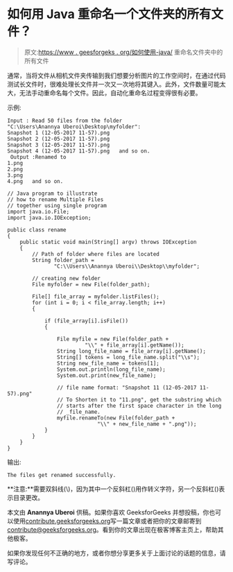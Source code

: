 # 如何用 Java 重命名一个文件夹的所有文件？

> 原文:[https://www . geesforgeks . org/如何使用-java/](https://www.geeksforgeeks.org/how-to-rename-all-files-of-a-folder-using-java/) 重命名文件夹中的所有文件

通常，当将文件从相机文件夹传输到我们想要分析图片的工作空间时，在通过代码测试长文件时，很难处理长文件并一次又一次地将其键入。此外，文件数量可能太大，无法手动重命名每个文件。因此，自动化重命名过程变得很有必要。

示例:

```
Input : Read 50 files from the folder 
"C:\Users\Anannya Uberoi\Desktop\myfolder":
Snapshot 1 (12-05-2017 11-57).png
Snapshot 2 (12-05-2017 11-57).png
Snapshot 3 (12-05-2017 11-57).png
Snapshot 4 (12-05-2017 11-57).png   and so on.
 Output :Renamed to
1.png
2.png
3.png
4.png   and so on.

```

```
// Java program to illustrate
// how to rename Multiple Files
// together using single program
import java.io.File;
import java.io.IOException;

public class rename
{
    public static void main(String[] argv) throws IOException
    {
        // Path of folder where files are located
        String folder_path =
               "C:\\Users\\Anannya Uberoi\\Desktop\\myfolder";

        // creating new folder
        File myfolder = new File(folder_path);

        File[] file_array = myfolder.listFiles();
        for (int i = 0; i < file_array.length; i++)
        {

            if (file_array[i].isFile())
            {

                File myfile = new File(folder_path +
                         "\\" + file_array[i].getName());
                String long_file_name = file_array[i].getName();
                String[] tokens = long_file_name.split("\\s");
                String new_file_name = tokens[1];
                System.out.println(long_file_name);
                System.out.print(new_file_name);

                // file name format: "Snapshot 11 (12-05-2017 11-57).png"
                // To Shorten it to "11.png", get the substring which
                // starts after the first space character in the long
                // _file_name.
                myfile.renameTo(new File(folder_path +
                             "\\" + new_file_name + ".png"));
            }
        }
    }
}
```

输出:

```
The files get renamed successfully.

```

**注意:**需要双斜线(\\)，因为其中一个反斜杠(\)用作转义字符，另一个反斜杠(\)表示目录更改。

本文由 **Anannya Uberoi** 供稿。如果你喜欢 GeeksforGeeks 并想投稿，你也可以使用[contribute.geeksforgeeks.org](http://www.contribute.geeksforgeeks.org)写一篇文章或者把你的文章邮寄到 contribute@geeksforgeeks.org。看到你的文章出现在极客博客主页上，帮助其他极客。

如果你发现任何不正确的地方，或者你想分享更多关于上面讨论的话题的信息，请写评论。
